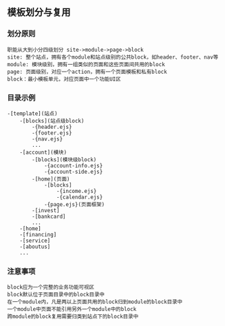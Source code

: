 ## 模板划分与复用 ##
### 划分原则 ###
    职能从大到小分四级划分 site->module->page->block
    site: 整个站点，拥有各个module和站点级别的公共block，如header、footer、nav等
    module: 模块级别，拥有一组类似的页面和这些页面间共用的block
    page: 页面级别，对应一个action，拥有一个页面模板和私有block
    block：最小模板单元，对应页面中一个功能UI区
### 目录示例 ###
    -[template](站点)
		-[blocks](站点级block)
			-{header.ejs}
			-{footer.ejs}
			-{nav.ejs}
			...
		-[account](模块)
			-[blocks](模块级block)
				-{account-info.ejs}
				-{account-side.ejs}
			-[home](页面)
				-[blocks]
					-{income.ejs}
					-{calendar.ejs}
				-{page.ejs}(页面框架)
			-[invest]
			-[bankcard]
			...
		-[home]
		-[financing]
		-[service]
		-[aboutus]
		...
### 注意事项 ###
	block应为一个完整的业务功能可视区
	block默认位于页面目录中的block目录中
	在一个module内，凡是两以上页面共用的block归到module的block目录中
	一个module中页面不能引用另外一个module中的block
	跨module的block复用需要归类到站点下的block目录中